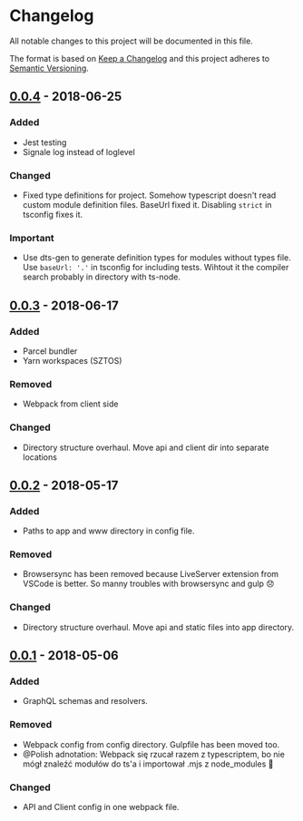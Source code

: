# Changelog
All notable changes to this project will be documented in this file.

The format is based on [Keep a Changelog](http://keepachangelog.com/en/1.0.0/)
and this project adheres to [Semantic Versioning](http://semver.org/spec/v2.0.0.html).

## [0.0.4] - 2018-06-25
### Added
- Jest testing
- Signale log instead of loglevel

### Changed
- Fixed type definitions for project. Somehow typescript doesn't read custom module definition files.
  BaseUrl fixed it. Disabling `strict` in tsconfig fixes it.

### Important
 - Use dts-gen to generate definition types for modules without types file. Use `baseUrl: '.'` in tsconfig for including tests. Wihtout it the compiler search probably in directory with ts-node.

## [0.0.3] - 2018-06-17
### Added
- Parcel bundler
- Yarn workspaces (SZTOS)

### Removed
- Webpack from client side

### Changed
- Directory structure overhaul. Move api and client dir into separate locations

## [0.0.2] - 2018-05-17
### Added
- Paths to app and www directory in config file.

### Removed
- Browsersync has been removed because LiveServer extension from VSCode is better. So manny troubles with browsersync and gulp 😞

### Changed
- Directory structure overhaul. Move api and static files into app directory.

## [0.0.1] - 2018-05-06
### Added
- GraphQL schemas and resolvers.

### Removed
- Webpack config from config directory. Gulpfile has been moved too.
- @Polish adnotation: Webpack się rzucał razem z typescriptem, bo nie mógł znaleźć modułów do ts'a i importował .mjs z node_modules 🤦‍

### Changed
- API and Client config in one webpack file.

[0.0.4]: https://gitlab.com/DevDigitalNomad/DashboardTS/compare/master...master
[0.0.3]: https://gitlab.com/DevDigitalNomad/DashboardTS/compare/master...master
[0.0.2]: https://gitlab.com/DevDigitalNomad/DashboardTS/compare/master...master
[0.0.1]: https://gitlab.com/DevDigitalNomad/DashboardTS/compare/master...master